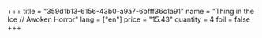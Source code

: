 +++
title = "359d1b13-6156-43b0-a9a7-6bfff36c1a91"
name = "Thing in the Ice // Awoken Horror"
lang = ["en"]
price = "15.43"
quantity = 4
foil = false
+++
